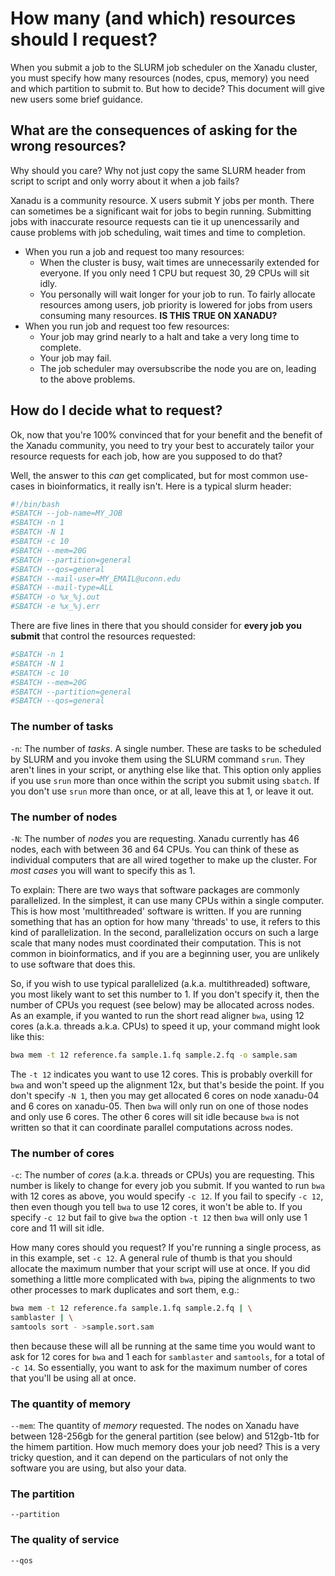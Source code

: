 # How many (and which) resources should I request?

When you submit a job to the SLURM job scheduler on the Xanadu cluster, you must specify how many resources (nodes, cpus, memory) you need and which partition to submit to. But how to decide? This document will give new users some brief guidance. 

## What are the consequences of asking for the wrong resources? 

Why should you care? Why not just copy the same SLURM header from script to script and only worry about it when a job fails? 

Xanadu is a community resource. X users submit Y jobs per month. There can sometimes be a significant wait for jobs to begin running. Submitting jobs with inaccurate resource requests can tie it up unencessarily and cause problems with job scheduling, wait times and time to completion.

- When you run a job and request too many resources:
	- When the cluster is busy, wait times are unnecessarily extended for everyone. If you only need 1 CPU but request 30, 29 CPUs will sit idly. 
	- You personally will wait longer for your job to run. To fairly allocate resources among users, job priority is lowered for jobs from users consuming many resources. **IS THIS TRUE ON XANADU?**
- When you run job and request too few resources: 
	- Your job may grind nearly to a halt and take a very long time to complete. 
	- Your job may fail. 
	- The job scheduler may oversubscribe the node you are on, leading to the above problems. 


## How do I decide what to request? 

Ok, now that you're 100% convinced that for your benefit and the benefit of the Xanadu community, you need to try your best to accurately tailor your resource requests for each job, how are you supposed to do that? 

Well, the answer to this _can_ get complicated, but for most common use-cases in bioinformatics, it really isn't. Here is a typical slurm header:

```bash
#!/bin/bash 
#SBATCH --job-name=MY_JOB
#SBATCH -n 1
#SBATCH -N 1
#SBATCH -c 10
#SBATCH --mem=20G
#SBATCH --partition=general
#SBATCH --qos=general
#SBATCH --mail-user=MY_EMAIL@uconn.edu
#SBATCH --mail-type=ALL
#SBATCH -o %x_%j.out
#SBATCH -e %x_%j.err
```

There are five lines in there that you should consider for **every job you submit** that control the resources requested:

```bash
#SBATCH -n 1
#SBATCH -N 1
#SBATCH -c 10
#SBATCH --mem=20G
#SBATCH --partition=general
#SBATCH --qos=general
```

### The number of tasks

`-n`: The number of _tasks_. A single number. These are tasks to be scheduled by SLURM and you invoke them using the SLURM command `srun`. They aren't lines in your script, or anything else like that. This option only applies if you use `srun` more than once within the script you submit using `sbatch`. If you don't use `srun` more than once, or at all, leave this at 1, or leave it out. 

### The number of nodes

`-N`: The number of _nodes_ you are requesting. Xanadu currently has 46 nodes, each with between 36 and 64 CPUs. You can think of these as individual computers that are all wired together to make up the cluster. For _most cases_ you will want to specify this as 1. 

To explain: There are two ways that software packages are commonly parallelized. In the simplest, it can use many CPUs within a single computer. This is how most 'multithreaded' software is written. If you are running something that has an option for how many 'threads' to use, it refers to this kind of parallelization. In the second, parallelization occurs on such a large scale that many nodes must coordinated their computation. This is not common in bioinformatics, and if you are a beginning user, you are unlikely to use software that does this. 

So, if you wish to use typical parallelized (a.k.a. multithreaded) software, you most likely want to set this number to 1. If you don't specify it, then the number of CPUs you request (see below) may be allocated across nodes. As an example, if you wanted to run the short read aligner `bwa`, using 12 cores (a.k.a. threads a.k.a. CPUs) to speed it up, your command might look like this:

```bash
bwa mem -t 12 reference.fa sample.1.fq sample.2.fq -o sample.sam
```
The `-t 12` indicates you want to use 12 cores. This is probably overkill for `bwa` and won't speed up the alignment 12x, but that's beside the point. If you don't specify `-N 1`, then you may get allocated 6 cores on node xanadu-04 and 6 cores on xanadu-05. Then `bwa` will only run on one of those nodes and only use 6 cores. The other 6 cores will sit idle because `bwa` is not written so that it can coordinate parallel computations across nodes. 

### The number of cores

`-c`: The number of _cores_ (a.k.a. threads or CPUs) you are requesting. This number is likely to change for every job you submit. If you wanted to run `bwa` with 12 cores as above, you would specify `-c 12`. If you fail to specify `-c 12`, then even though you tell `bwa` to use 12 cores, it won't be able to. If you specify `-c 12` but fail to give `bwa` the option `-t 12` then `bwa` will only use 1 core and 11 will sit idle. 

How many cores should you request? If you're running a single process, as in this example, set `-c 12`. A general rule of thumb is that you should allocate the maximum number that your script will use at once. If you did something a little more complicated with `bwa`, piping the alignments to two other processes to mark duplicates and sort them, e.g.:

```bash
bwa mem -t 12 reference.fa sample.1.fq sample.2.fq | \
samblaster | \
samtools sort - >sample.sort.sam
```

then because these will all be running at the same time you would want to ask for 12 cores for `bwa` and 1 each for `samblaster` and `samtools`, for a total of `-c 14`. So essentially, you want to ask for the maximum number of cores that you'll be using all at once. 

### The quantity of memory

`--mem`: The quantity of _memory_ requested. The nodes on Xanadu have between 128-256gb for the general partition (see below) and 512gb-1tb for the himem partition. How much memory does your job need? This is a very tricky question, and it can depend on the particulars of not only the software you are using, but also your data. 


### The partition

`--partition`

### The quality of service

`--qos`

